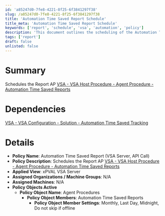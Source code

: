 ```yaml
---
id: 'a85247d0-7fe8-4221-8f25-6f3841297f38'
slug: /a85247d0-7fe8-4221-8f25-6f3841297f38
title: 'Automation Time Saved Report Schedule'
title_meta: 'Automation Time Saved Report Schedule'
keywords: ['report', 'schedule', 'vsa', 'automation', 'policy']
description: 'This document outlines the scheduling of the Automation Time Saved Report within the VSA environment, detailing dependencies, policy settings, and applied views for effective tracking and management of automation time savings.'
tags: ['report']
draft: false
unlisted: false
---
```


# Summary

Schedules the Report AP [VSA - VSA Host Procedure - Agent Procedure - Automation Time Saved Reports](/docs/52d14c0f-fe3e-4520-bed5-b05db491bf26)

# Dependencies

[VSA - VSA Configuration - Solution - Automation Time Saved Tracking](/docs/81ac366c-a635-4419-9a29-94a1fe7ddac0)

# Details

- **Policy Name**: Automation Time Saved Report (VSA Server, API Call)
- **Policy Description**: Schedules the Report AP [VSA - VSA Host Procedure - Agent Procedure - Automation Time Saved Reports](/docs/52d14c0f-fe3e-4520-bed5-b05db491bf26)
- **Applied View**: xPVAL VSA Server
- **Assigned Organizations / Machine Groups**: N/A
- **Assigned Machines**: N/A
- **Policy Objects Active**
  - **Policy Object Name**: Agent Procedures
    - **Policy Object Members**: Automation Time Saved Reports
      - **Policy Object Member Settings**: Monthly, Last Day, Midnight, Do not skip if offline